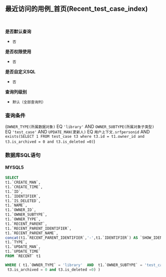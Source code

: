 ## 最近访问的用例_首页(Recent_test_case_index) <!-- {docsify-ignore-all} -->



<br>
<p class="panel-title"><b>是否默认查询</b></p>

* `否`

<p class="panel-title"><b>是否权限使用</b></p>

* `否`

<p class="panel-title"><b>是否自定义SQL</b></p>

* `否`

<p class="panel-title"><b>查询列级别</b></p>

* `默认（全部查询列）`



### 查询条件

(`OWNER_TYPE(所属数据对象)` EQ `'library'` AND `OWNER_SUBTYPE(所属对象子类型)` EQ `'test_case'` AND `UPDATE_MAN(更新人)` EQ `用户上下文.srfpersonid` AND `exists(SELECT 1 FROM test_case t3 where t3.id = t1.owner_id and 
 t3.is_archived = 0 and t3.is_deleted =0)`)



### 数据库SQL语句

#### MYSQL5

```sql
SELECT
t1.`CREATE_MAN`,
t1.`CREATE_TIME`,
t1.`ID`,
t1.`IDENTIFIER`,
t1.`IS_DELETED`,
t1.`NAME`,
t1.`OWNER_ID`,
t1.`OWNER_SUBTYPE`,
t1.`OWNER_TYPE`,
t1.`RECENT_PARENT`,
t1.`RECENT_PARENT_IDENTIFIER`,
t1.`RECENT_PARENT_NAME`,
concat(t1.`RECENT_PARENT_IDENTIFIER`,'-',t1.`IDENTIFIER`) AS `SHOW_IDENTIFIER`,
t1.`TYPE`,
t1.`UPDATE_MAN`,
t1.`UPDATE_TIME`
FROM `RECENT` t1 

WHERE ( t1.`OWNER_TYPE` = 'library'  AND  t1.`OWNER_SUBTYPE` = 'test_case'  AND  t1.`UPDATE_MAN` = #{ctx.sessioncontext.srfpersonid}  AND  exists(SELECT 1 FROM test_case t3 where t3.id = t1.owner_id and 
 t3.is_archived = 0 and t3.is_deleted =0) )
```
